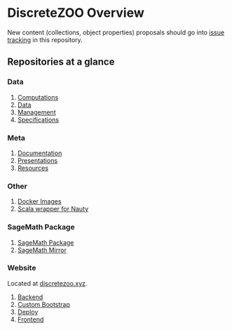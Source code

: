 # DiscreteZOO Overview

New content (collections, object properties) proposals should go into [issue tracking](https://github.com/DiscreteZOO/Overview/issues) in this repository.

## Repositories at a glance

### Data

1. [Computations](https://github.com/DiscreteZOO/Computations)
1. [Data](https://github.com/DiscreteZOO/Data)
1. [Management](https://github.com/DiscreteZOO/Management)
1. [Specifications](https://github.com/DiscreteZOO/Specifications)

### Meta

1. [Documentation](https://github.com/DiscreteZOO/Documentation)
1. [Presentations](https://github.com/DiscreteZOO/Presentations)
1. [Resources](https://github.com/DiscreteZOO/Resources)

### Other

1. [Docker Images](https://github.com/DiscreteZOO/DiscreteZOO-docker)
1. [Scala wrapper for Nauty](https://github.com/DiscreteZOO/SNauty)

### SageMath Package

1. [SageMath Package](https://github.com/DiscreteZOO/DiscreteZOO-sage)
1. [SageMath Mirror](https://github.com/DiscreteZOO/sage)

### Website

Located at [discretezoo.xyz](http://discretezoo.xyz).

1. [Backend](https://github.com/DiscreteZOO/Web-Backend)
1. [Custom Bootstrap](https://github.com/DiscreteZOO/Web-Custom-Bootstrap)
1. [Deploy](https://github.com/DiscreteZOO/Web-Deploy)
1. [Frontend](https://github.com/DiscreteZOO/Web-Frontend)
